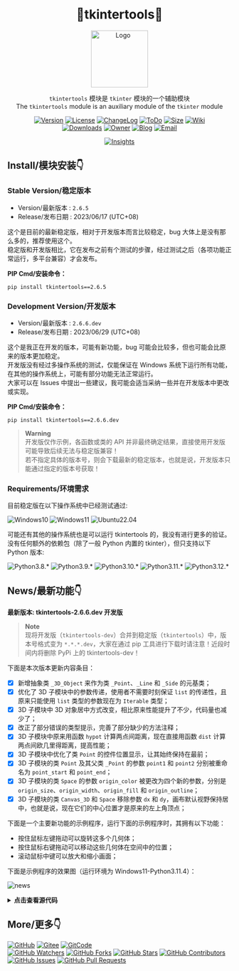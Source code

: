 <div align="center">

# 🚀tkintertools🚀

<img src="tkt.png" style="height: 128px" alt="Logo" />

`tkintertools` 模块是 `tkinter` 模块的一个辅助模块\
The `tkintertools` module is an auxiliary module of the `tkinter` module

[![Version](https://img.shields.io/pypi/v/tkintertools?label=Version)](.)
[![License](https://img.shields.io/pypi/l/tkintertools?label=License)](LICENSE.txt)
[![ChangeLog](https://img.shields.io/badge/ChangeLog-2023/06/29-orange)](CHANGELOG.md)
[![ToDo](https://img.shields.io/badge/ToDo-16-yellow)](TODO.md)
[![Size](https://img.shields.io/github/languages/code-size/Xiaokang2022/tkintertools?label=Size)](tkintertools)
[![Wiki](https://img.shields.io/badge/Wiki-15-purple)](https://github.com/Xiaokang2022/tkintertools/wiki)\
[![Downloads](https://img.shields.io/pypi/dm/tkintertools?label=Downloads&logo=pypi)](https://pypistats.org/packages/tkintertools)
[![Owner](https://img.shields.io/badge/Owner-Xiaokang2022-white?logo=about.me)](https://github.com/Xiaokang2022)
[![Blog](https://img.shields.io/badge/Blog-小康2022@CSDN-red)](https://xiaokang2022.blog.csdn.net)
[![Email](https://img.shields.io/badge/Email-2951256653@qq.com-cyan)](mailto:2951256653@qq.com)

[![Insights](https://repobeats.axiom.co/api/embed/ab8fae686a5a96f91fa71c40c53c189310924f5e.svg)](https://github.com/Xiaokang2022/tkintertools/pulse)

</div>

Install/模块安装👇
-----------------

### Stable Version/稳定版本

* Version/最新版本 : `2.6.5`
* Release/发布日期 : 2023/06/17 (UTC+08)

这个是目前的最新稳定版，相对于开发版本而言比较稳定，bug 大体上是没有那么多的，推荐使用这个。  
稳定版和开发版相比，它在发布之前有个测试的步骤，经过测试之后（各项功能正常运行，多平台兼容）才会发布。

**PIP Cmd/安装命令：**

```
pip install tkintertools==2.6.5
```

### Development Version/开发版本

* Version/最新版本 : `2.6.6.dev`
* Release/发布日期 : 2023/06/29 (UTC+08)

这个是我正在开发的版本，可能有新功能，bug 可能会比较多，但也可能会比原来的版本更加稳定。  
开发版没有经过多操作系统的测试，仅能保证在 Windows 系统下运行所有功能，在其他的操作系统上，可能有部分功能无法正常运行。  
大家可以在 Issues 中提出一些建议，我可能会适当采纳一些并在开发版本中更改或实现。

**PIP Cmd/安装命令：**

```
pip install tkintertools==2.6.6.dev
```

> **Warning**  
> 开发版仅作示例，各函数或类的 API 并非最终确定结果，直接使用开发版可能导致后续无法与稳定版兼容！  
> 若不指定具体的版本号，则会下载最新的稳定版本，也就是说，开发版本只能通过指定的版本号获取！

### Requirements/环境需求

目前稳定版在以下操作系统中已经测试通过:

![Windows10](https://img.shields.io/badge/Windows-10-green?logo=windows)
![Windows11](https://img.shields.io/badge/Windows-11-green?logo=windows11)
![Ubuntu22.04](https://img.shields.io/badge/Ubuntu-22.04-green?logo=ubuntu)

可能还有其他的操作系统也是可以运行 tkintertools 的，我没有进行更多的验证。  
没有任何额外的依赖包（除了一般 Python 内置的 tkinter），但只支持以下 Python 版本:

![Python3.8.*](https://img.shields.io/badge/Python-3.8.*-blue?logo=python)
![Python3.9.*](https://img.shields.io/badge/Python-3.9.*-blue?logo=python)
![Python3.10.*](https://img.shields.io/badge/Python-3.10.*-blue?logo=python)
![Python3.11.*](https://img.shields.io/badge/Python-3.11.*-blue?logo=python)
![Python3.12.*](https://img.shields.io/badge/Python-3.12.*-blue?logo=python)

News/最新功能👇
--------------

**最新版本: tkintertools-2.6.6.dev 开发版**

> **Note**  
> 现将开发版（`tkintertools-dev`）合并到稳定版（`tkintertools`）中，版本号格式变为 `*.*.*.dev`，大家在通过 pip 工具进行下载时请注意！近段时间内将删除 PyPi 上的 tkintertools-dev！

下面是本次版本更新内容条目：

- [X] 新增抽象类 `_3D_Object` 来作为类 `_Point`、`_Line` 和 `_Side` 的元基类；
- [X] 优化了 3D 子模块中的参数传递，使用者不需要时刻保证 `list` 的传递性，且原来只能使用 `list` 类型的参数现在为 `Iterable` 类型；
- [X] 3D 子模块中 3D 对象居中方式改变，相比原来性能提升了不少，代码量也减少了；
- [X] 改正了部分错误的类型提示，完善了部分缺少的方法注释；
- [X] 3D 子模块中原来用函数 `hypot` 计算两点间距离，现在直接用函数 `dist` 计算两点间欧几里得距离，提高性能；
- [X] 3D 子模块中优化了类 `Point` 的控件位置显示，让其始终保持在最前；
- [X] 3D 子模块的类 `Point` 及其父类 `_Point` 的参数 `point1` 和 `point2` 分别被重命名为 `point_start` 和 `point_end`；
- [X] 3D 子模块的类 `Space` 的参数 `origin_color` 被更改为四个新的参数，分别是 `origin_size`、`origin_width`、`origin_fill` 和 `origin_outline`；
- [X] 3D 子模块的类 `Canvas_3D` 和 `Space` 移除参数 `dx` 和 `dy`，画布默认视野保持居中，也就是说，现在它们的中心位置才是原来的左上角顶点；

下面是一个主要新功能的示例程序，运行下面的示例程序时，其拥有以下功能：

* 按住鼠标左键拖动可以旋转这多个几何体；
* 按住鼠标右键拖动可以移动这些几何体在空间中的位置；
* 滚动鼠标中键可以放大和缩小画面；

下面是示例程序的效果图（运行环境为 Windows11-Python3.11.4）：

![news](news.png)

<details><summary><b>点击查看源代码</b></summary>

```python
import math  # 数学支持

import tkintertools as tkt  # 引入基础模块
from tkintertools import tools_3d as t3d  # 引入 3d 子模块

root = tkt.Tk('3D', 1280, 720)  # 创建窗口
space = t3d.Space(root, 1280, 720, 0, 0)  # 创建空间
last_point = [0, 100*math.cos(-math.pi/3), 100*math.sin(-math.pi/3)]
color_lst = ['red', 'orange', 'yellow', 'green', 'blue', 'purple']
color_lst += color_lst

for i in range(6):
    rad = i*math.pi/3
    next_point = [0, 100*math.cos(rad), 100*math.sin(rad)]
    point_h2 = [0, 150*math.cos(rad), 150*math.sin(rad)]
    t3d.Line(space, last_point, next_point, width=3, fill=color_lst[i])
    t3d.Line(space, next_point, point_h2, width=3, fill=color_lst[i+1])
    t3d.Point(space, last_point, size=20, fill=color_lst[i+2])
    t3d.Point(space, point_h2, size=10, fill=color_lst[i+3])
    last_point = next_point

space.space_sort()  # 给它们的空间位置排序以正确显示
root.mainloop()  # 消息事件循环
```

</details>

More/更多👇
-----------

[![GitHub](https://img.shields.io/badge/GitHub-仓库根源%20完整无误%20以此为准-blue?logo=github)](https://github.com/Xiaokang2022/tkintertools)
[![Gitee](https://img.shields.io/badge/Gitee-主镜像源%20比较完整%20可能延迟-green?logo=gitee)](https://gitee.com/xiaokang-2022/tkintertools)
[![GitCode](https://img.shields.io/badge/GitCode-次镜像源%20缺少Wiki%20CSDN-yellow)](https://gitcode.net/weixin_62651706/tkintertools)\
[![GitHub Watchers](https://img.shields.io/github/watchers/Xiaokang2022/tkintertools?label=GitHub%20Watchers&color=green)](https://github.com/Xiaokang2022/tkintertools/watchers)
[![GitHub Forks](https://img.shields.io/github/forks/Xiaokang2022/tkintertools?label=GitHub%20Forks)](https://github.com/Xiaokang2022/tkintertools/forks)
[![GitHub Stars](https://img.shields.io/github/stars/Xiaokang2022/tkintertools?label=GitHub%20Stars&color=gold)](https://github.com/Xiaokang2022/tkintertools/stargazers)
[![GitHub Contributors](https://img.shields.io/github/contributors/Xiaokang2022/tkintertools?label=GitHub%20Contributors)](https://github.com/Xiaokang2022/tkintertools/graphs/contributors)
[![GitHub Issues](https://img.shields.io/github/issues/Xiaokang2022/tkintertools?label=GitHub%20Issues)](https://github.com/Xiaokang2022/tkintertools/issues)
[![GitHub Pull Requests](https://img.shields.io/github/issues-pr/Xiaokang2022/tkintertools?label=GitHub%20Pull%20Requests)](https://github.com/Xiaokang2022/tkintertools/pulls)
